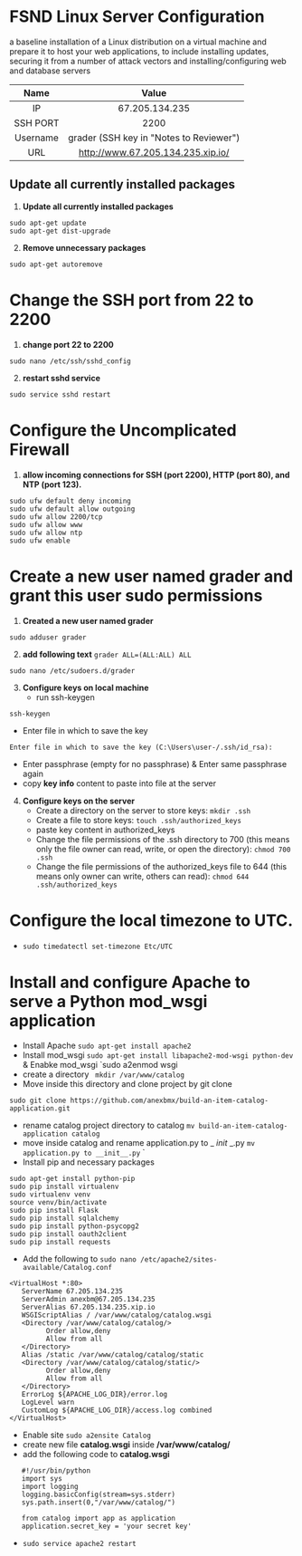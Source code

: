 # FSND Linux Server Configuration
 a baseline installation of a Linux distribution on a virtual machine and prepare it to host your web applications, to include installing updates, securing it from a number of attack vectors and installing/configuring web and database servers
 
|   Name   	|                  Value                  	|
|:--------:	|:---------------------------------------:	|
| IP       	| 67.205.134.235                          	|
| SSH PORT 	| 2200                                    	|
| Username 	| grader (SSH key in "Notes to Reviewer") 	|
| URL      	| http://www.67.205.134.235.xip.io/       	|

## Update all currently installed packages
1. **Update all currently installed packages**
```
sudo apt-get update
sudo apt-get dist-upgrade
```
2. **Remove unnecessary packages**
```
sudo apt-get autoremove
```
# Change the SSH port from 22 to 2200
1. **change port 22 to 2200**
```
sudo nano /etc/ssh/sshd_config
```
2. **restart sshd service**
```
sudo service sshd restart
```

# Configure the Uncomplicated Firewall
1. **allow incoming connections for SSH (port 2200), HTTP (port 80), and NTP (port 123).**
```
sudo ufw default deny incoming
sudo ufw default allow outgoing
sudo ufw allow 2200/tcp
sudo ufw allow www
sudo ufw allow ntp
sudo ufw enable
```
# Create a new user named grader and grant this user sudo permissions
1. **Created a new user named grader**
```
sudo adduser grader
```
2. **add following text** `grader ALL=(ALL:ALL) ALL`
```
sudo nano /etc/sudoers.d/grader
```
3. **Configure keys on  local machine**
   * run ssh-keygen
```
ssh-keygen
```
 * Enter file in which to save the key
```
Enter file in which to save the key (C:\Users\user-/.ssh/id_rsa): 
```
* Enter passphrase (empty for no passphrase) & Enter same passphrase again
* copy **key info** content to paste into file at the server

4. **Configure keys on  the server**
   * Create a directory on the server to store keys: `mkdir .ssh`
   * Create a file to store keys: `touch .ssh/authorized_keys`
   * paste key content in authorized_keys 
   * Change the file permissions of the .ssh directory to 700 (this means only the file owner can read, write, or open the directory): `chmod 700 .ssh`
   * Change the file permissions of the authorized_keys file to 644 (this means only owner can write, others can read): `chmod 644 .ssh/authorized_keys`
 # Configure the local timezone to UTC.
  * `sudo timedatectl set-timezone Etc/UTC`
 # Install and configure Apache to serve a Python mod_wsgi application

* Install Apache `sudo apt-get install apache2`
* Install mod_wsgi `sudo apt-get install libapache2-mod-wsgi python-dev` & Enabke mod_wsgi `sudo a2enmod wsgi
* create a directory ` mkdir /var/www/catalog`
* Move inside this directory and clone project by git clone 
```
sudo git clone https://github.com/anexbmx/build-an-item-catalog-application.git
```
* rename catalog  project directory to  catalog `mv build-an-item-catalog-application catalog`
* move inside catalog and rename application.py to _ _init_ _.py `mv application.py to __init__.py`
`
* Install pip and necessary packages 
```
sudo apt-get install python-pip
sudo pip install virtualenv
sudo virtualenv venv
source venv/bin/activate 
sudo pip install Flask
sudo pip install sqlalchemy
sudo pip install python-psycopg2
sudo pip install oauth2client
sudo pip install requests
```
* Add the following to `sudo nano /etc/apache2/sites-available/Catalog.conf`
```
<VirtualHost *:80>
   ServerName 67.205.134.235
   ServerAdmin anexbm@67.205.134.235
   ServerAlias 67.205.134.235.xip.io
   WSGIScriptAlias / /var/www/catalog/catalog.wsgi
   <Directory /var/www/catalog/catalog/>
         Order allow,deny
         Allow from all
   </Directory>
   Alias /static /var/www/catalog/catalog/static
   <Directory /var/www/catalog/catalog/static/>
         Order allow,deny
         Allow from all
   </Directory>
   ErrorLog ${APACHE_LOG_DIR}/error.log
   LogLevel warn
   CustomLog ${APACHE_LOG_DIR}/access.log combined
</VirtualHost>
```

* Enable site `sudo a2ensite Catalog`
* create new file __catalog.wsgi__ inside __/var/www/catalog/__ 
* add the following code to __catalog.wsgi__
```
   #!/usr/bin/python
   import sys
   import logging
   logging.basicConfig(stream=sys.stderr)
   sys.path.insert(0,"/var/www/catalog/")

   from catalog import app as application
   application.secret_key = 'your secret key'
   ```
* `sudo service apache2 restart`

























